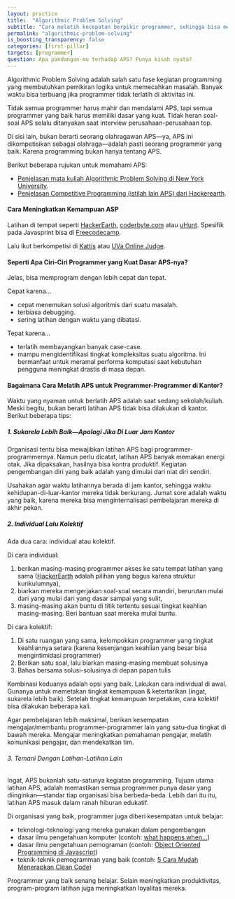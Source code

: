 ```yaml
---
layout: practice
title:  "Algorithmic Problem Solving"
subtitle: "Cara melatih kecepatan berpikir programmer, sehingga bisa menyelesaikan masalah lebih cepat."
permalink: "algorithmic-problem-solving"
is_boosting_transparency: false
categories: [first-pillar]
targets: [programmer]
question: Apa pandangan-mu terhadap APS? Punya kisah nyata?
---
```


Algorithmic Problem Solving adalah salah satu fase kegiatan programming yang membutuhkan pemikiran logika untuk memecahkan masalah. Banyak waktu bisa terbuang jika programmer tidak terlatih di aktivitas ini.

Tidak semua programmer harus mahir dan mendalami APS, tapi semua programmer yang baik harus memiliki dasar yang kuat. Tidak heran soal-soal APS selalu ditanyakan saat interview perusahaan-perusahaan top.

Di sisi lain, bukan berarti seorang olahragawan APS&mdash;ya, APS ini dikompetisikan sebagai olahraga&mdash;adalah pasti seorang programmer yang baik. Karena programming bukan hanya tentang APS.

Berikut beberapa rujukan untuk memahami APS:

* [Penjelasan mata kuliah Algorithmic Problem Solving di New York University](https://cs.nyu.edu/courses/spring18/CSCI-UA.0480-004/).
* [Penjelasan Competitive Programming (istilah lain APS) dari Hackerearth](https://www.hackerearth.com/getstarted-competitive-programming/).

#### Cara Meningkatkan Kemampuan ASP

Latihan di tempat seperti [HackerEarth](https://www.hackerearth.com/practice/), [coderbyte.com](https://coderbyte.com/challenges/?a=true#easyChals) atau [uHunt](https://uhunt.onlinejudge.org/). Spesifik pada Javasprint bisa di [Freecodecamp](https://learn.freecodecamp.org/).

Lalu ikut berkompetisi di [Kattis](https://open.kattis.com/) atau [UVa Online Judge](https://uva.onlinejudge.org/).

#### Seperti Apa Ciri-Ciri Programmer yang Kuat Dasar APS-nya?

Jelas, bisa memprogram dengan lebih cepat dan tepat. 

Cepat karena...
* cepat menemukan solusi algoritmis dari suatu masalah.
* terbiasa debugging.
* sering latihan dengan waktu yang dibatasi.

Tepat karena...
* terlatih membayangkan banyak case-case.
* mampu mengidentifikasi tingkat kompleksitas suatu algoritma. Ini bermanfaat untuk meramal performa komputasi saat kebutuhan pengguna meningkat drastis di masa depan.

#### Bagaimana Cara Melatih APS untuk Programmer-Programmer di Kantor?

Waktu yang nyaman untuk berlatih APS adalah saat sedang sekolah/kuliah. Meski begitu, bukan berarti latihan APS tidak bisa dilakukan di kantor. Berikut beberapa tips:

##### 1. Sukarela Lebih Baik&mdash;Apalagi Jika Di Luar Jam Kantor

Organisasi tentu bisa mewajibkan latihan APS bagi programmer-programmernya. Namun perlu dicatat, latihan APS banyak memakan energi otak. Jika dipaksakan, hasilnya bisa kontra produktif. Kegiatan pengembangan diri yang baik adalah yang dimulai dari niat diri sendiri.

Usahakan agar waktu latihannya berada di jam kantor, sehingga waktu kehidupan-di-luar-kantor mereka tidak berkurang. Jumat sore adalah waktu yang baik, karena mereka bisa menginternalisasi pembelajaran mereka di akhir pekan.

##### 2. Individual Lalu Kolektif

Ada dua cara: individual atau kolektif.

Di cara individual:

1. berikan masing-masing programmer akses ke satu tempat latihan yang sama ([HackerEarth](https://www.hackerearth.com/practice/) adalah pilihan yang bagus karena struktur kurikulumnya),
1. biarkan mereka mengerjakan soal-soal secara mandiri, berurutan mulai dari yang mulai dari yang dasar sampai yang sulit, 
1. masing-masing akan buntu di titik tertentu sesuai tingkat keahlian masing-masing. Beri bantuan saat mereka mulai buntu.

Di cara kolektif:

1. Di satu ruangan yang sama, kelompokkan programmer yang tingkat keahliannya setara (karena kesenjangan keahlian yang besar bisa mengintimidasi programmer)
1. Berikan satu soal, lalu biarkan masing-masing membuat solusinya
1. Bahas bersama solusi-solusinya di depan papan tulis

Kombinasi keduanya adalah opsi yang baik. Lakukan cara individual di awal. Gunanya untuk memetakan tingkat kemampuan & ketertarikan (ingat, sukarela lebih baik). Setelah tingkat kemampuan terpetakan, cara kolektif bisa dilakukan beberapa kali.

Agar pembelajaran lebih maksimal, berikan kesempatan mengajar/membantu programmer-programmer lain yang satu-dua tingkat di bawah mereka. Mengajar meningkatkan pemahaman pengajar, melatih komunikasi pengajar, dan mendekatkan tim.

###### 3. Temani Dengan Latihan-Latihan Lain

Ingat, APS bukanlah satu-satunya kegiatan programming. Tujuan utama latihan APS, adalah memastikan semua programmer punya dasar yang diinginkan&mdash;standar tiap organisasi bisa berbeda-beda. Lebih dari itu itu, latihan APS masuk dalam ranah hiburan edukatif.

Di organisasi yang baik, programmer juga diberi kesempatan untuk belajar:

* teknologi-teknologi yang mereka gunakan dalam pengembangan
* dasar ilmu pengetahuan komputer (contoh: [what happens when...](https://github.com/alex/what-happens-when))
* dasar ilmu pengetahuan pemograman (contoh: [Object Oriented Programming di Javascript](https://learn.freecodecamp.org/javascript-algorithms-and-data-structures/object-oriented-programming))
* teknik-teknik pemogramman yang baik (contoh: [5 Cara Mudah Menerapkan Clean Code](https://medium.com/dot-lab/5-cara-mudah-menerapkan-clean-code-b2e0ec1b860e))

Programmer yang baik senang belajar. Selain meningkatkan produktivitas, program-program latihan juga meningkatkan loyalitas mereka.
